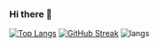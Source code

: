 ### Hi there 👋

[![Top Langs](https://github-readme-stats.vercel.app/api/top-langs/?username=J0hns0n-Wang&layout=compact&theme=vision-friendly-dark)](https://github.com/J0hns0n-Wang/github-readme-stats)
[![GitHub Streak](http://github-readme-streak-stats.herokuapp.com?user=J0hns0n-Wang&theme=dark&background=000000)](https://git.io/streak-stats)
![langs](https://raw.githubusercontent.com/J0hns0n-Wang/github-stats/master/generated/languages.svg#gh-dark-mode-only)

<!--
**J0hns0n-Wang/J0hns0n-Wang** is a ✨ _special_ ✨ repository because its `README.md` (this file) appears on your GitHub profile.

Here are some ideas to get you started:

- 🔭 I’m currently working on ...
- 🌱 I’m currently learning ...
- 👯 I’m looking to collaborate on ...
- 🤔 I’m looking for help with ...
- 💬 Ask me about ...
- 📫 How to reach me: ...
- 😄 Pronouns: ...
- ⚡ Fun fact: ...
-->
